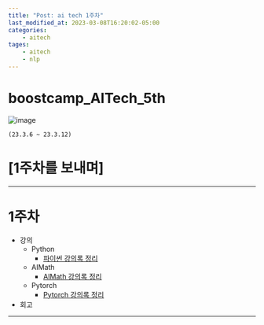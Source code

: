 ```yaml
---
title: "Post: ai tech 1주차"
last_modified_at: 2023-03-08T16:20:02-05:00
categories:
    - aitech
tages:
    - aitech
    - nlp
---
```




# boostcamp_AITech_5th
![image](../../../image/aitech.png)


```
(23.3.6 ~ 23.3.12)
```

# [1주차를 보내며]

---
# 1주차
  * 강의
    * Python
      * [파이썬 강의록 정리](https://yunjinchoidev.github.io/aitech/post-python/)
    * AIMath
      * [AIMath 강의록 정리](https://yunjinchoidev.github.io/aitech/post-aimath/)
    * Pytorch
      * [Pytorch 강의록 정리](https://yunjinchoidev.github.io/aitech/post-pytorch/)
  * 회고 
    
---

